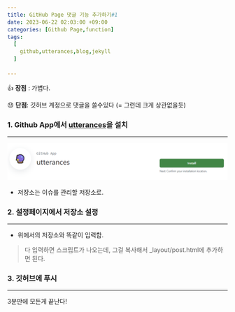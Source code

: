 ```yaml
---
title: GitHub Page 댓글 기능 추가하기#1
date: 2023-06-22 02:03:00 +09:00
categories: [Github Page,function]
tags:
  [
    github,utterances,blog,jekyll
  ]

---
```




:+1: **장점** : 가볍다.

:sweat: **단점**: 깃허브 계정으로 댓글을 쓸수있다 (= 그런데 크게 상관없을듯)





### **1. Github App에서 [utterances](https://github.com/apps/utterances)을 설치**

---

![image-20230622022751157](https://raw.githubusercontent.com/bunju20/image_server/main/img_/image-20230622022751157.png)

* 저장소는 이슈를 관리할 저장소로.

  

### **2. 설정페이지에서 저장소 설정**

---

* 위에서의 저장소와 똑같이 입력함.

> 다 입력하면 스크립트가 나오는데, 그걸 복사해서 _layout/post.html에 추가하면 된다.



### **3. 깃허브에 푸시**

---

3분만에 모든게 끝난다!



